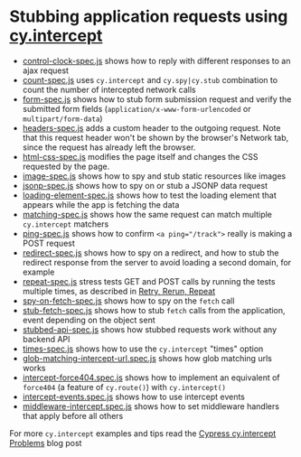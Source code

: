 # Stubbing application requests using [cy.intercept](https://on.cypress.io/intercept)

- [control-clock-spec.js](cypress/integration/control-clock-spec.js) shows how to reply with different responses to an ajax request
- [count-spec.js](cypress/integration/count-spec.js) uses `cy.intercept` and `cy.spy|cy.stub` combination to count the number of intercepted network calls
- [form-spec.js](./cypress/integration/form-spec.js) shows how to stub form submission request and verify the submitted form fields (`application/x-www-form-urlencoded` or `multipart/form-data`)
- [headers-spec.js](./cypress/integration/header-spec.js) adds a custom header to the outgoing request. Note that this request header won't be shown by the browser's Network tab, since the request has already left the browser.
- [html-css-spec.js](cypress/integration/html-css-spec.js) modifies the page itself and changes the CSS requested by the page.
- [image-spec.js](cypress/integration/image-spec.js) shows how to spy and stub static resources like images
- [jsonp-spec.js](cypress/integration/jsonp-spec.js) shows how to spy on or stub a JSONP data request
- [loading-element-spec.js](./cypress/integration/loading-element-spec.js) shows how to test the loading element that appears while the app is fetching the data
- [matching-spec.js](cypress/integration/matching-spec.js) shows how the same request can match multiple `cy.intercept` matchers
- [ping-spec.js](./cypress/integration/ping-spec.js) shows how to confirm `<a ping="/track">` really is making a POST request
- [redirect-spec.js](cypress/integration/redirect-spec.js) shows how to spy on a redirect, and how to stub the redirect response from the server to avoid loading a second domain, for example
- [repeat-spec.js](cypress/integration/repeat-spec.js) stress tests GET and POST calls by running the tests multiple times, as described in [Retry, Rerun, Repeat](https://www.cypress.io/blog/2020/12/03/retry-rerun-repeat/)
- [spy-on-fetch-spec.js](cypress/integration/spy-on-fetch-spec.js) shows how to spy on the `fetch` call
- [stub-fetch-spec.js](cypress/integration/stub-fetch-spec.js) shows how to stub `fetch` calls from the application, event depending on the object sent
- [stubbed-api-spec.js](cypress/integration/stubbed-api-spec.js) shows how stubbed requests work without any backend API
- [times-spec.js](cypress/integration/times-spec.js) shows how to use the `cy.intercept` "times" option
- [glob-matching-intercept-url.spec.js](cypress/integration/glob-matching-intercept-url.spec.js) shows how glob matching urls works
- [intercept-force404.spec.js](cypress/integration/intercept-force404.spec) shows how to implement an equivalent of `force404` (a feature of `cy.route()`) with `cy.intercept()`
- [intercept-events.spec.js](cypress/integration/) shows how to use intercept events
- [middleware-intercept.spec.js](cypress/integration/middleware-intercept.spec.js) shows how to set middleware handlers that apply before all others

For more `cy.intercept` examples and tips read the [Cypress cy.intercept Problems](https://glebbahmutov.com/blog/cypress-intercept-problems/) blog post
